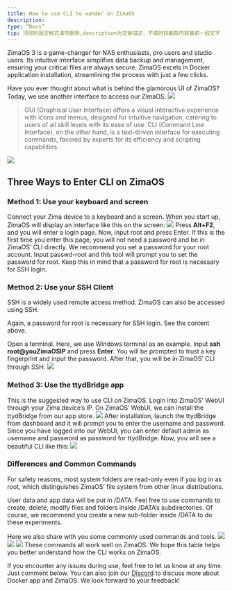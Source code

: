 ```yaml
---
title: How to use CLI to wander on ZimaOS
description:
type: “Docs”
tip: 顶部栏固定格式请勿删除,description为文章描述，不填时将截取内容最前一段文字
---
```

ZimaOS 3 is a game-changer for NAS enthusiasts, pro users and studio users. Its intuitive interface simplifies data backup and management, ensuring your critical files are always secure. ZimaOS excels in Docker application installation, streamlining the process with just a few clicks.

Have you ever thought about what is behind the glamorous UI of ZimaOS? Today, we use another interface to access our ZimaOS.
![](https://manage.icewhale.io/api/static/docs/1727176855906_image.png)

>GUI (Graphical User Interface) offers a visual interactive experience with icons and menus, designed for intuitive navigation, catering to users of all skill levels with its ease of use. CLI (Command Line Interface), on the other hand, is a text-driven interface for executing commands, favored by experts for its efficiency and scripting capabilities.
>
![](https://manage.icewhale.io/api/static/docs/1727176878586_image.png)
## Three Ways to Enter CLI on ZimaOS

### Method 1: Use your keyboard and screen

Connect your Zima device to a keyboard and a screen. When you start up, ZimaOS will display an interface like this on the screen:
![](https://manage.icewhale.io/api/static/docs/1727177117363_image.png)
Press **Alt+F2**, and you will enter a login page. Now, input root and press Enter. If this is the first time you enter this page, you will not need a password and be in ZimaOS’ CLI directly. We recommend you set a password for your root account. Input passwd-root and this tool will prompt you to set the password for root. Keep this in mind that a password for root is necessary for SSH login.

### Method 2: Use your SSH Client

SSH is a widely used remote access method. ZimaOS can also be accessed using SSH.

Again, a password for root is necessary for SSH login. See the content above.

Open a terminal. Here, we use Windows terminal as an example. Input **ssh root@youZimaOSIP** and press **Enter**. You will be prompted to trust a key fingerprint and input the password. After that, you will be in ZimaOS’ CLI through SSH.
![](https://manage.icewhale.io/api/static/docs/1727177214909_image.png)
### Method 3: Use the ttydBridge app

This is the suggested way to use CLI on ZimaOS. Login into ZimaOS’ WebUI through your Zima device’s IP. On ZimaOS’ WebUI, we can install the ttydBridge from our app store.
![](https://manage.icewhale.io/api/static/docs/1727177258550_image.png)
After installation, launch the ttydBridge from dashboard and it will prompt you to enter the username and password. Since you have logged into our WebUI, you can enter default admin as username and password as password for ttydBridge. Now, you will see a beautiful CLI like this:
![](https://manage.icewhale.io/api/static/docs/1727177269954_image.png)
### Differences and Common Commands
For safety reasons, most system folders are read-only even if you log in as root, which distinguishes ZimaOS’ file system from other linux distributions.

User data and app data will be put in /DATA. Feel free to use commands to create, delete, modify files and folders inside /DATA’s subdirectories. Of course, we recommend you create a new sub-folder inside /DATA to do these experiments.

Here we also share with you some commonly used commands and tools.
![](https://manage.icewhale.io/api/static/docs/1727177290437_image.png)
![](https://manage.icewhale.io/api/static/docs/1727177297428_image.png)
![](https://manage.icewhale.io/api/static/docs/1727177303590_image.png)
These commands all work well on ZimaOS. We hope this table helps you better understand how the CLI works on ZimaOS.

If you encounter any issues during use, feel free to let us know at any time. Just comment below. You can also join our [Discord](https://discord.com/invite/uuNfKzG5) to discuss more about Docker app and ZimaOS. We look forward to your feedback!